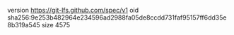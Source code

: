 version https://git-lfs.github.com/spec/v1
oid sha256:9e253b482964e234596ad2988fa05de8ccdd731faf95157ff6dd35e8b319a545
size 4575
